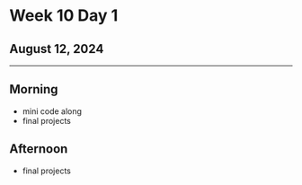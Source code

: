 # Week 10 Day 1
## August 12, 2024

---

## Morning

- mini code along
- final projects

## Afternoon

- final projects
